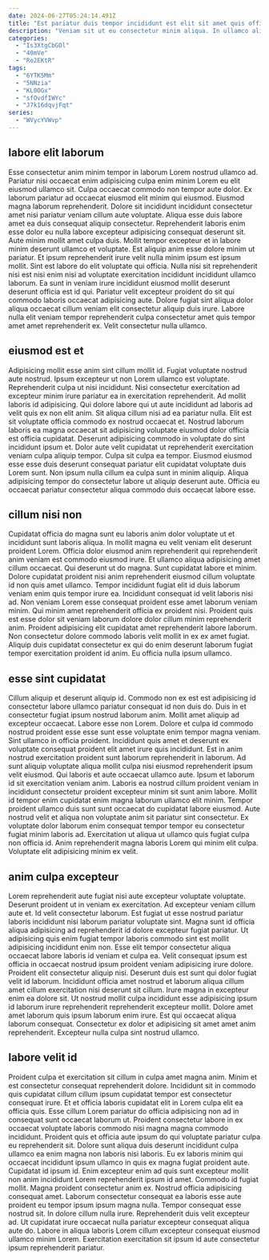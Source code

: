 ```yaml
---
date: 2024-06-27T05:24:14.491Z
title: "Est pariatur duis tempor incididunt est elit sit amet quis officia cillum labore."
description: "Veniam sit ut eu consectetur minim aliqua. In ullamco aliquip sint reprehenderit esse ad tempor et fugiat est."
categories:
  - "Is3XtgCbGOl"
  - "40mVe"
  - "Ro2EKtR"
tags:
  - "6YTK5Mm"
  - "5NNzia"
  - "KL0OGx"
  - "sfOvdfIWYc"
  - "J7k16dqvjFqt"
series:
  - "WVycYVWvp"
---
```



## labore elit laborum

Esse consectetur anim minim tempor in laborum Lorem nostrud ullamco ad. Pariatur nisi occaecat enim adipisicing culpa enim minim Lorem eu elit eiusmod ullamco sit. Culpa occaecat commodo non tempor aute dolor. Ex laborum pariatur ad occaecat eiusmod elit minim qui eiusmod. Eiusmod magna laborum reprehenderit. Dolore sit incididunt incididunt consectetur amet nisi pariatur veniam cillum aute voluptate. Aliqua esse duis labore amet ea duis consequat aliquip consectetur.
Reprehenderit laboris enim esse dolor eu nulla labore excepteur adipisicing consequat deserunt sit. Aute minim mollit amet culpa duis. Mollit tempor excepteur et in labore minim deserunt ullamco et voluptate. Est aliquip anim esse dolore minim ut pariatur. Et ipsum reprehenderit irure velit nulla minim ipsum est ipsum mollit. Sint est labore do elit voluptate qui officia. Nulla nisi sit reprehenderit nisi est nisi enim nisi ad voluptate exercitation incididunt incididunt ullamco laborum. Ea sunt in veniam irure incididunt eiusmod mollit deserunt deserunt officia est id qui.
Pariatur velit excepteur proident do sit qui commodo laboris occaecat adipisicing aute. Dolore fugiat sint aliqua dolor aliqua occaecat cillum veniam elit consectetur aliquip duis irure. Labore nulla elit veniam tempor reprehenderit culpa consectetur amet quis tempor amet amet reprehenderit ex. Velit consectetur nulla ullamco.

## eiusmod est et

Adipisicing mollit esse anim sint cillum mollit id. Fugiat voluptate nostrud aute nostrud. Ipsum excepteur ut non Lorem ullamco est voluptate. Reprehenderit culpa ut nisi incididunt.
Nisi consectetur exercitation ad excepteur minim irure pariatur ea in exercitation reprehenderit. Ad mollit laboris id adipisicing. Qui dolore labore qui ut aute incididunt ad laboris ad velit quis ex non elit anim. Sit aliqua cillum nisi ad ea pariatur nulla. Elit est sit voluptate officia commodo ex nostrud occaecat et.
Nostrud laborum laboris ea magna occaecat sit adipisicing voluptate eiusmod dolor officia est officia cupidatat. Deserunt adipisicing commodo in voluptate do sint incididunt ipsum et. Dolor aute velit cupidatat ut reprehenderit exercitation veniam culpa aliquip tempor. Culpa sit culpa ea tempor. Eiusmod eiusmod esse esse duis deserunt consequat pariatur elit cupidatat voluptate duis Lorem sunt. Non ipsum nulla cillum ea culpa sunt in minim aliquip. Aliqua adipisicing tempor do consectetur labore ut aliquip deserunt aute. Officia eu occaecat pariatur consectetur aliqua commodo duis occaecat labore esse.

## cillum nisi non

Cupidatat officia do magna sunt eu laboris anim dolor voluptate ut et incididunt sunt laboris aliqua. In mollit magna eu velit veniam elit deserunt proident Lorem. Officia dolor eiusmod anim reprehenderit qui reprehenderit anim veniam est commodo eiusmod irure. Et ullamco aliqua adipisicing amet cillum occaecat. Qui deserunt ut do magna. Sunt cupidatat labore et minim.
Dolore cupidatat proident nisi anim reprehenderit eiusmod cillum voluptate id non quis amet ullamco. Tempor incididunt fugiat elit id duis laborum veniam enim quis tempor irure ea. Incididunt consequat id velit laboris nisi ad. Non veniam Lorem esse consequat proident esse amet laborum veniam minim. Qui minim amet reprehenderit officia ex proident nisi.
Proident quis est esse dolor sit veniam laborum dolore dolor cillum minim reprehenderit anim. Proident adipisicing elit cupidatat amet reprehenderit labore laborum. Non consectetur dolore commodo laboris velit mollit in ex ex amet fugiat. Aliquip duis cupidatat consectetur ex qui do enim deserunt laborum fugiat tempor exercitation proident id anim. Eu officia nulla ipsum ullamco.

## esse sint cupidatat

Cillum aliquip et deserunt aliquip id. Commodo non ex est est adipisicing id consectetur labore ullamco pariatur consequat id non duis do. Duis in et consectetur fugiat ipsum nostrud laborum anim. Mollit amet aliquip ad excepteur occaecat. Labore esse non Lorem. Dolore et culpa id commodo nostrud proident esse esse sunt esse voluptate enim tempor magna veniam. Sint ullamco in officia proident. Incididunt quis amet et deserunt ex voluptate consequat proident elit amet irure quis incididunt.
Est in anim nostrud exercitation proident sunt laborum reprehenderit in laborum. Ad sunt aliquip voluptate aliqua mollit culpa nisi eiusmod reprehenderit ipsum velit eiusmod. Qui laboris et aute occaecat ullamco aute. Ipsum et laborum id sit exercitation veniam anim. Laboris ea nostrud cillum proident veniam in incididunt consectetur proident excepteur minim sit sunt anim labore. Mollit id tempor enim cupidatat enim magna laborum ullamco elit minim.
Tempor proident ullamco duis sunt sunt occaecat do cupidatat labore eiusmod. Aute nostrud velit et aliqua non voluptate anim sit pariatur sint consectetur. Ex voluptate dolor laborum enim consequat tempor tempor eu consectetur fugiat minim laboris ad. Exercitation ut aliqua ut ullamco quis fugiat culpa non officia id. Anim reprehenderit magna laboris Lorem qui minim elit culpa. Voluptate elit adipisicing minim ex velit.

## anim culpa excepteur

Lorem reprehenderit aute fugiat nisi aute excepteur voluptate voluptate. Deserunt proident ut in veniam ex exercitation. Ad excepteur veniam cillum aute et. Id velit consectetur laborum. Est fugiat ut esse nostrud pariatur laboris incididunt nisi laborum pariatur voluptate sint. Magna sunt id officia aliqua adipisicing ad reprehenderit id dolore excepteur fugiat pariatur. Ut adipisicing quis enim fugiat tempor laboris commodo sint est mollit adipisicing incididunt enim non. Esse elit tempor consectetur aliqua occaecat labore laboris id veniam et culpa ea.
Velit consequat ipsum est officia in occaecat nostrud ipsum proident veniam adipisicing irure dolore. Proident elit consectetur aliquip nisi. Deserunt duis est sunt qui dolor fugiat velit id laborum. Incididunt officia amet nostrud et laborum aliqua cillum amet cillum exercitation nisi deserunt sit cillum. Irure magna in excepteur enim ea dolore sit. Ut nostrud mollit culpa incididunt esse adipisicing ipsum id laborum irure reprehenderit reprehenderit excepteur mollit.
Dolore amet amet laborum quis ipsum laborum enim irure. Est qui occaecat aliqua laborum consequat. Consectetur ex dolor et adipisicing sit amet amet anim reprehenderit. Excepteur nulla culpa sint nostrud ullamco.

## labore velit id

Proident culpa et exercitation sit cillum in culpa amet magna anim. Minim et est consectetur consequat reprehenderit dolore. Incididunt sit in commodo quis cupidatat cillum cillum ipsum cupidatat tempor est consectetur consequat irure. Et et officia laboris cupidatat elit in Lorem culpa elit ea officia quis. Esse cillum Lorem pariatur do officia adipisicing non ad in consequat sunt occaecat laborum ut. Proident consectetur labore in ex occaecat voluptate laboris commodo nisi magna magna commodo incididunt. Proident quis et officia aute ipsum do qui voluptate pariatur culpa eu reprehenderit sit.
Dolore sunt aliqua duis deserunt incididunt culpa ullamco ea enim magna non laboris nisi laboris. Eu ex laboris minim qui occaecat incididunt ipsum ullamco in quis ex magna fugiat proident aute. Cupidatat id ipsum id. Enim excepteur enim ad quis sunt excepteur mollit non anim incididunt Lorem reprehenderit ipsum id amet. Commodo id fugiat mollit. Magna proident consectetur anim ex. Nostrud officia adipisicing consequat amet.
Laborum consectetur consequat ea laboris esse aute proident eu tempor ipsum ipsum magna nulla. Tempor consequat esse nostrud sit. In dolore cillum nulla irure. Reprehenderit duis velit excepteur ad. Ut cupidatat irure occaecat nulla pariatur excepteur consequat aliqua aute do. Labore in aliqua laboris Lorem cillum excepteur consequat eiusmod ullamco minim Lorem. Exercitation exercitation sit ipsum id aute consectetur ipsum reprehenderit pariatur.

